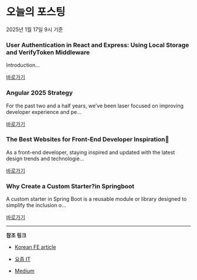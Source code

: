 # 오늘의 포스팅 
2025년 1월 17일 9시 기준 

### User Authentication in React and Express: Using Local Storage and VerifyToken Middleware 

 Introduction... 

 [바로가기](https://medium.com/m/signin?actionUrl=https%3A%2F%2Fmedium.com%2F_%2Fbookmark%2Fp%2Ffc21fa8088fc&operation=register&redirect=https%3A%2F%2Fmedium.com%2F%40tushalkhatri902%2Fuser-authentication-in-react-and-express-using-local-storage-and-verifytoken-middleware-fc21fa8088fc&source=---recommended_stories---javascript---0-84----------------bookmark_preview----d2b8c70e_a3ad_4530_a2e4_363d8c1a975b-------) 

### Angular 2025 Strategy 

 For the past two and a half years, we’ve been laser focused on improving developer experience and pe... 

 [바로가기](https://medium.com/m/signin?actionUrl=https%3A%2F%2Fmedium.com%2F_%2Fbookmark%2Fp%2F9ca333dfc334&operation=register&redirect=https%3A%2F%2Fblog.angular.dev%2Fangular-2025-strategy-9ca333dfc334&source=---recommended_stories---typescript---0-84----------------bookmark_preview----2e32a1a9_b491_47fa_a167_c09cb551c0b3-------) 

### The Best Websites for Front-End Developer Inspiration🚀 

 As a front-end developer, staying inspired and updated with the latest design trends and technologie... 

 [바로가기](https://medium.com/m/signin?actionUrl=https%3A%2F%2Fmedium.com%2F_%2Fbookmark%2Fp%2F45cb33a37145&operation=register&redirect=https%3A%2F%2Fmedium.com%2F%40annasaaddev%2Fthe-best-websites-for-front-end-developer-inspiration-45cb33a37145&source=---recommended_stories---frontend---0-84----------------bookmark_preview----56f730ac_5b64_45df_8610_f3ac3769d792-------) 

### Why Create a Custom Starter?in Springboot 

 A custom starter in Spring Boot is a reusable module or library designed to simplify the inclusion o... 

 [바로가기](https://medium.com/m/signin?actionUrl=https%3A%2F%2Fmedium.com%2F_%2Fbookmark%2Fp%2F6fd502bb5c68&operation=register&redirect=https%3A%2F%2Fmedium.com%2F%40gaddamnaveen192%2Fwhy-create-a-custom-starter-in-springboot-6fd502bb5c68&source=---recommended_stories---reactjs---0-84----------------bookmark_preview----3bb1961f_9c86_4ffb_a53d_eafcf8adb8b2-------) 

---

**참조 링크**

- [Korean FE article](https://kofearticle.substack.com) 

- [요즘 IT](https://yozm.wishket.com/magazine) 

- [Medium](https://medium.com) 

